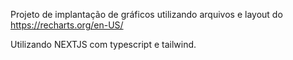 Projeto de implantação de gráficos utilizando arquivos e layout do https://recharts.org/en-US/

Utilizando NEXTJS com typescript e tailwind.
